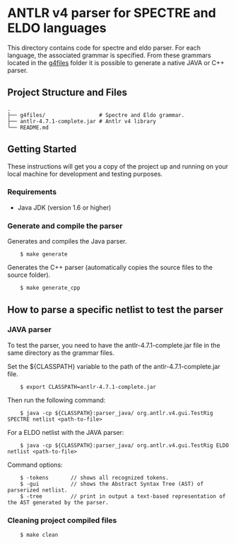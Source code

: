 # ANTLR v4 parser for SPECTRE and ELDO languages 

This directory contains code for spectre and eldo parser. For each language, the associated grammar is specified. From these grammars located in the [g4files](g4files/) folder it is possible to generate a native JAVA or C++ parser.

## Project Structure and Files

    .
    ├── g4files/                 # Spectre and Eldo grammar.
    ├── antlr-4.7.1-complete.jar # Antlr v4 library 
    └── README.md

## Getting Started

These instructions will get you a copy of the project up and running on your local machine for development and testing purposes.

### Requirements

* Java JDK (version 1.6 or higher)

### Generate and compile the parser

Generates and compiles the Java parser.

```
	$ make generate
```

Generates the C++ parser (automatically copies the source files to the source folder).

```
	$ make generate_cpp
```

## How to parse a specific netlist to test the parser
### JAVA parser
To test the parser, you need to have the antlr-4.7.1-complete.jar file in the same directory as the grammar files.

Set the ${CLASSPATH} variable to the path of the antlr-4.7.1-complete.jar file.

```
	$ export CLASSPATH=antlr-4.7.1-complete.jar
```

Then run the following command:

```
	$ java -cp ${CLASSPATH}:parser_java/ org.antlr.v4.gui.TestRig SPECTRE netlist <path-to-file>
```

For a ELDO netlist with the JAVA parser:

```
	$ java -cp ${CLASSPATH}:parser_java/ org.antlr.v4.gui.TestRig ELDO netlist <path-to-file>
```

Command options:

```
	$ -tokens		// shows all recognized tokens.
	$ -gui			// shows the Abstract Syntax Tree (AST) of parserized netlist.
	$ -tree			// print in output a text-based representation of the AST generated by the parser.
```

### Cleaning project compiled files

```
	$ make clean
```


